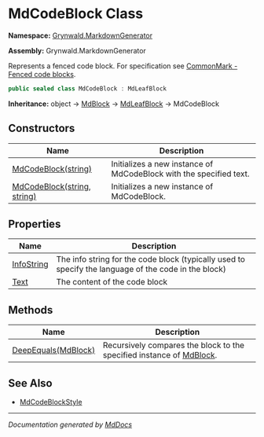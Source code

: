 ﻿# MdCodeBlock Class

**Namespace:** [Grynwald.MarkdownGenerator](../index.md)

**Assembly:** Grynwald.MarkdownGenerator

Represents a fenced code block. For specification see [CommonMark \-Fenced code blocks](https://spec.commonmark.org/0.28/#fenced-code-blocks).

```csharp
public sealed class MdCodeBlock : MdLeafBlock
```

**Inheritance:** object → [MdBlock](../MdBlock/index.md) → [MdLeafBlock](../MdLeafBlock/index.md) → MdCodeBlock

## Constructors

| Name                                                                          | Description                                                        |
| ----------------------------------------------------------------------------- | ------------------------------------------------------------------ |
| [MdCodeBlock(string)](constructors/index.md#mdcodeblockstring)                | Initializes a new instance of MdCodeBlock with the specified text. |
| [MdCodeBlock(string, string)](constructors/index.md#mdcodeblockstring-string) | Initializes a new instance of MdCodeBlock.                         |

## Properties

| Name                                   | Description                                                                                          |
| -------------------------------------- | ---------------------------------------------------------------------------------------------------- |
| [InfoString](properties/InfoString.md) | The info string for the code block (typically used to specify the language of the code in the block) |
| [Text](properties/Text.md)             | The content of the code block                                                                        |

## Methods

| Name                                         | Description                                                                                 |
| -------------------------------------------- | ------------------------------------------------------------------------------------------- |
| [DeepEquals(MdBlock)](methods/DeepEquals.md) | Recursively compares the block to the specified instance of [MdBlock](../MdBlock/index.md). |

## See Also

- [MdCodeBlockStyle](../MdCodeBlockStyle/index.md)

___

*Documentation generated by [MdDocs](https://github.com/ap0llo/mddocs)*
